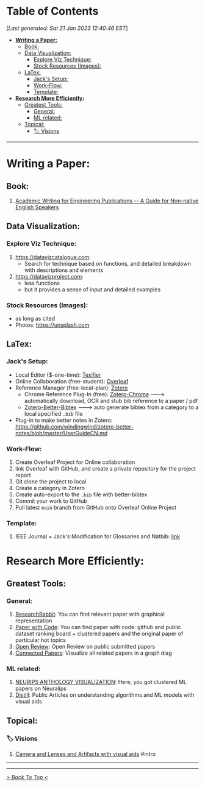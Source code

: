 <toc>

# Table of Contents
[*Last generated: Sat 21 Jan 2023 12:40:46 EST*]
- [**Writing a Paper:**](#Writing-a-Paper)
  - [Book:](#Book)
  - [Data Visualization:](#Data-Visualization)
    - [Explore Viz Technique:](#Explore-Viz-Technique)
    - [Stock Resources (Images):](#Stock-Resources-Images)
  - [LaTex:](#LaTex)
    - [Jack's Setup:](#Jacks-Setup)
    - [Work-Flow:](#Work-Flow)
    - [Template:](#Template)
- [**Research More Efficiently:**](#Research-More-Efficiently)
  - [Greatest Tools:](#Greatest-Tools)
    - [General:](#General)
    - [ML related:](#ML-related)
  - [Topical:](#Topical)
    - [:label: Visions](#label-Visions)

---
</toc>



# Writing a Paper:

## Book:
1. [Academic Writing for Engineering Publications -- A Guide for Non-native English Speakers](https://link.springer.com/book/10.1007/978-3-030-99364-1)

## Data Visualization:
### Explore Viz Technique:
1.  https://datavizcatalogue.com:
	- Search for technique based on functions, and detailed breakdown with descriptions and elements
2. https://datavizproject.com:
	- less functions
	- but it provides a sense of input and detailed examples

### Stock Resources (Images):
- as long as cited
- Photos: https://unsplash.com

## LaTex:

### Jack's Setup:
- Local Editor ($-one-time): [Texifier](https://www.texifier.com/mac) 
- Online Collaboration (free-student): [Overleaf](https://www.overleaf.com/project)
- Reference Manager (free-local-plan): [Zotero](https://www.zotero.org) 
    - Chrome Reference Plug-In (free): [Zotero-Chrome](https://chrome.google.com/webstore/detail/zotero-connector/ekhagklcjbdpajgpjgmbionohlpdbjgc?hl=en) ---> automatically download, OCR and stub bib reference to a paper / pdf 
    - [Zotero-Better-Bibtex](https://retorque.re/zotero-better-bibtex/) ---> auto generate bibtex from a category to a local specified `.bib` file 
- Plug-in to make better notes in Zotero: https://github.com/windingwind/zotero-better-notes/blob/master/UserGuideCN.md

### Work-Flow:
1. Create Overleaf Project for Online collaboration
2. link Overleaf with GitHub, and create a private repository for the project report
3. Git clone the project to local
4. Create a category in Zotero
5. Create auto-export to the `.bib` file with better-bibtex
6. Commit your work to GitHub
7. Pull latest `main` branch from GitHub onto Overleaf Online Project


### Template:
1. IEEE Journal + Jack's Modification for Glossaries and Natbib: [link](https://github.com/UW-Advanced-Robotics-Lab/lab-wiki/tree/main/Latex_Template/IEEE_journal_draft_custom_jx)


# Research More Efficiently:
## Greatest Tools:

### General:
1. [ResearchRabbit](https://www.researchrabbit.ai/): You can find relevant paper with graphical representation
2. [Paper with Code](https://paperswithcode.com/methods): You can find paper with code: github and public dataset ranking board + clustered papers and the original paper of particular hot topics
3. [Open Review](https://openreview.net): Open Review on public submitted papers
4. [Connected Papers](https://www.connectedpapers.com/ ): Visualize all related papers in a graph diag 

### ML related:
1. [NEURIPS ANTHOLOGY VISUALIZATION](https://neuripsav.vizhub.ai): Here, you got clustered ML papers on Neuralips
2. [Distill](https://distill.pub): Public Articles on understanding algorithms and ML models with visual aids

## Topical:
### :label: Visions
1. [Camera and Lenses and Artifacts with visual aids](https://ciechanow.ski/cameras-and-lenses/) #intro

---





<eof>

---
[*> Back To Top <*](#Table-of-Contents)
</eof>